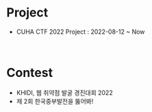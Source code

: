 # Project

- CUHA CTF 2022 Project : 2022-08-12 ~ Now

<br>

# Contest

- KHIDI, 웹 취약점 발굴 경진대회 2022
- 제 2회 한국중부발전을 뚫어봐!
